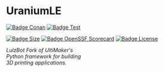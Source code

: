 # UraniumLE

[![Badge Conan]][Conan]
[![Badge Test]][Test]

[![Badge Size]][Size]
[![Badge OpenSSF Scorecard]][Scorecard]
[![Badge License]][License]

*LulzBot Fork of UltiMaker's*  
*Python framework for building*  
*3D printing applications.*

<!----------------------------------------------------------------------------->

[Conan]: https://github.com/lulzbot3d/UraniumLE/actions/workflows/conan-package.yml
[Test]: https://github.com/lulzbot3d/UraniumLE/actions/workflows/unit-test.yml

[License]: LICENSE
[Size]: https://github.com/lulzbot3d/UraniumLE
[Scorecard]: https://api.securityscorecards.dev/projects/github.com/lulzbot3d/UraniumLE

<!---------------------------------[ Badges ]---------------------------------->

[Badge License]: https://img.shields.io/badge/License-LGPL3-336887.svg?style=for-the-badge&color=A32D2A&labelColor=511615&logoColor=white&logo=GNU
[Badge Conan]: https://img.shields.io/github/actions/workflow/status/lulzbot3d/UraniumLE/conan-package.yml?style=for-the-badge&color=C1D82F&labelColor=788814&logoColor=white&logo=Conan&label=Conan%20Package
[Badge Test]: https://img.shields.io/github/actions/workflow/status/lulzbot3d/UraniumLE/unit-test.yml?style=for-the-badge&color=C1D82F&labelColor=788814&logoColor=white&logo=Codacy&label=Unit%20Test
[Badge Size]: https://img.shields.io/github/repo-size/lulzbot3d/UraniumLE?style=for-the-badge&color=CCCCCC&labelColor=666666&logoColor=white&logo=GoogleAnalytics
[Badge OpenSSF Scorecard]: https://img.shields.io/ossf-scorecard/github.com/lulzbot3d/UraniumLE?style=for-the-badge&logo=GitHub&label=OpenSSF%20Scorecard
